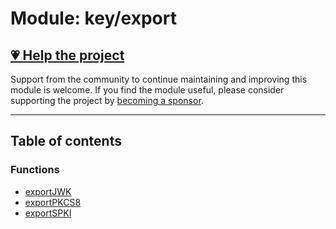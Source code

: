# Module: key/export

## [💗 Help the project](https://github.com/sponsors/panva)

Support from the community to continue maintaining and improving this module is welcome. If you find the module useful, please consider supporting the project by [becoming a sponsor](https://github.com/sponsors/panva).

---

## Table of contents

### Functions

- [exportJWK](../functions/key_export.exportJWK.md)
- [exportPKCS8](../functions/key_export.exportPKCS8.md)
- [exportSPKI](../functions/key_export.exportSPKI.md)
